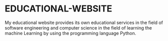 # EDUCATIONAL-WEBSITE
My educational website provides its own educational services in the field of software engineering and computer science in the field of learning the machine Learning by using the programming language Python.
